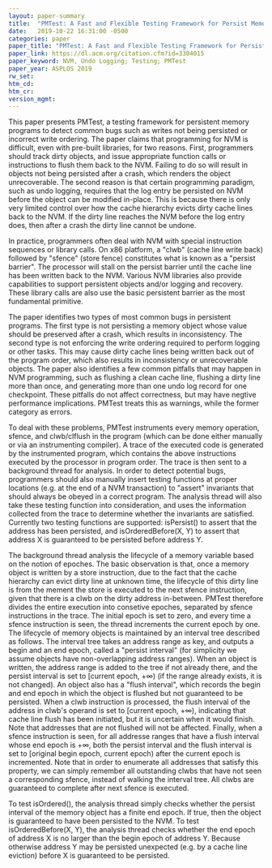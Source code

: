```yaml
---
layout: paper-summary
title:  "PMTest: A Fast and Flexible Testing Framework for Persist Memory Programs"
date:   2019-10-22 16:31:00 -0500
categories: paper
paper_title: "PMTest: A Fast and Flexible Testing Framework for Persist Memory Programs"
paper_link: https://dl.acm.org/citation.cfm?id=3304015
paper_keyword: NVM, Undo Logging; Testing; PMTest
paper_year: ASPLOS 2019
rw_set: 
htm_cd: 
htm_cr: 
version_mgmt: 
---
```


This paper presents PMTest, a testing framework for persistent memory programs to detect common bugs such as writes
not being persisted or incorrect write ordering. The paper claims that programming for NVM is difficult, even with pre-built
libraries, for two reasons. First, programmers should track dirty objects, and issue appropriate function calls or instructions
to flush them back to the NVM. Failing to do so will result in objects not being persisted after a crash, which renders the 
object unrecoverable. The second reason is that certain programming paradigm, such as undo logging, requires that the log
entry be persisted on NVM before the object can be modified in-place. This is because there is only very limited control 
over how the cache hierarchy evicts dirty cache lines back to the NVM. If the dirty line reaches the NVM before the log entry
does, then after a crash the dirty line cannot be undone. 

In practice, programmers often deal with NVM with special instruction sequences or library calls. On x86 platform, a "clwb"
(cache line write back) followed by "sfence" (store fence) constitutes what is known as a "persist barrier". The processor 
will stall on the persist barrier until the cache line has been written back to the NVM. Various NVM libraries also provide
capabilities to support persistent objects and/or logging and recovery. These library calls are also use the basic persistent 
barrier as the most fundamental primitive.

The paper identifies two types of most common bugs in persistent programs. The first type is not persisting a memory object
whose value should be preserved after a crash, which results in inconsistency. The second type is not enforcing the write 
ordering required to perform logging or other tasks. This may cause dirty cache lines being written back out of the program 
order, which also results in inconsistency or unrecoverable objects. The paper also identifies a few common pitfalls
that may happen in NVM programming, such as flushing a clean cache line, flushing a dirty line more than once, and generating
more than one undo log record for one checkpoint. These pitfalls do not affect correctness, but may have negtive performance 
implications. PMTest treats this as warnings, while the former category as errors.

To deal with these problems, PMTest instruments every memory operation, sfence, and clwb/clflush in the program (which can
be done either manually or via an instrumenting compiler). A trace of the executed code is generated by the instrumented 
program, which contains the above instructions executed by the processor in program order. The trace is then sent to a 
background thread for analysis. In order to detect potential bugs, programmers should also manually insert testing functions 
at proper locations (e.g. at the end of a NVM transaction) to "assert" invariants that should always be obeyed in a correct 
program. The analysis thread will also take these testing function into consideration, and uses the information collected 
from the trace to determine whether the invariants are satisfied. Currently two testing functions are supported: isPersist()
to assert that the address has been persisted, and isOrderedBefore(X, Y) to assert that address X is guaranteed to be 
persisted before address Y.

The background thread analysis the lifecycle of a memory variable based on the notion of epoches. The basic observation
is that, once a memory object is written by a store instruction, due to the fact that the cache hierarchy can evict dirty
line at unknown time, the lifecycle of this dirty line is from the mement the store is executed to the next sfence
instruction, given that there is a clwb on the dirty address in-between. PMTest therefore divides the entire execution into
consetive epoches, separated by sfence instructions in the trace. The initial epoch is set to zero, and every time a sfence
instruction is seen, the thread increments the current epoch by one. The lifecycle of memory objects is maintained by
an interval tree described as follows. The interval tree takes an address range as key, and outputs a begin and an end epoch,
called a "persist interval" (for simplicity we assume objects have non-overlapping address ranges). When an object is 
written, the address range is added to the tree if not already there, and the persist interval is set to 
[current epoch, +&infin;) (if the range already exists, it is not changed). An object also has a "flush interval", which 
records the begin and end epoch in which the object is flushed but not guaranteed to be persisted. When a clwb instruction
is processed, the flush interval of the address in clwb's operand is set to [current epoch, +&infin;), indicating that
cache line flush has been initiated, but it is uncertain when it would finish. Note that addresses that are not flushed 
will not be affected. Finally, when a sfence instruction is seen, for all addresse ranges that have a flush interval whose
end epoch is +&infin;, both the persist interval and the flush interval is set to [original begin epoch, current epoch) 
after the current epoch is incremented. Note that in order to enumerate all addresses that satisfy this property, we can 
simply remember all outstanding clwbs that have not seen a corresponding sfence, instead of walking the interval tree. 
All clwbs are guaranteed to complete after next sfence is executed.

To test isOrdered(), the analysis thread simply checks whether the persist interval of the memory object has a finite
end epoch. If true, then the object is guaranteed to have been persisted to the NVM. To test isOrderedBefore(X, Y), the
analysis thread checks whether the end epoch of address X is no larger than the begin epoch of address Y. Because otherwise
address Y may be persisted unexpected (e.g. by a cache line eviction) before X is guaranteed to be persisted.
